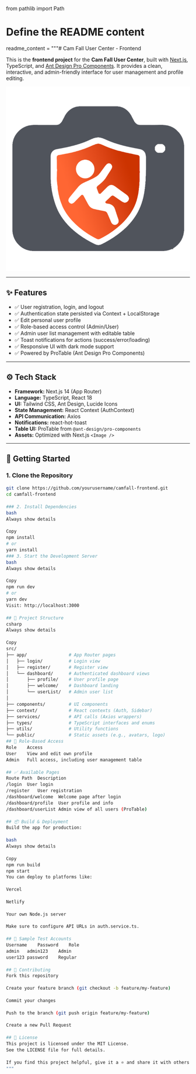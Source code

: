 from pathlib import Path

# Define the README content
readme_content = """# Cam Fall User Center - Frontend

This is the **frontend project** for the **Cam Fall User Center**, built with [Next.js](https://nextjs.org/), TypeScript, and [Ant Design Pro Components](https://procomponents.ant.design/). It provides a clean, interactive, and admin-friendly interface for user management and profile editing.

![Cam Fall Logo](./public/cam_fall.png)

---

## ✨ Features

- ✅ User registration, login, and logout  
- ✅ Authentication state persisted via Context + LocalStorage  
- ✅ Edit personal user profile  
- ✅ Role-based access control (Admin/User)  
- ✅ Admin user list management with editable table  
- ✅ Toast notifications for actions (success/error/loading)  
- ✅ Responsive UI with dark mode support  
- ✅ Powered by ProTable (Ant Design Pro Components)

---

## ⚙️ Tech Stack

- **Framework:** Next.js 14 (App Router)  
- **Language:** TypeScript, React 18  
- **UI:** Tailwind CSS, Ant Design, Lucide Icons  
- **State Management:** React Context (AuthContext)  
- **API Communication:** Axios  
- **Notifications:** react-hot-toast  
- **Table UI:** ProTable from `@ant-design/pro-components`  
- **Assets:** Optimized with Next.js `<Image />`  

---

## 🚀 Getting Started

### 1. Clone the Repository

```bash
git clone https://github.com/yourusername/camfall-frontend.git
cd camfall-frontend

### 2. Install Dependencies
bash
Always show details

Copy
npm install
# or
yarn install
### 3. Start the Development Server
bash
Always show details

Copy
npm run dev
# or
yarn dev
Visit: http://localhost:3000

## 📁 Project Structure
csharp
Always show details

Copy
src/
├── app/                # App Router pages
│   ├── login/          # Login view
│   ├── register/       # Register view
│   └── dashboard/      # Authenticated dashboard views
│       ├── profile/    # User profile page
│       ├── welcome/    # Dashboard landing
│       └── userList/   # Admin user list
│
├── components/         # UI components
├── context/            # React contexts (Auth, Sidebar)
├── services/           # API calls (Axios wrappers)
├── types/              # TypeScript interfaces and enums
├── utils/              # Utility functions
└── public/             # Static assets (e.g., avatars, logo)
## 🔐 Role-Based Access
Role	Access
User	View and edit own profile
Admin	Full access, including user management table

## ✅ Available Pages
Route Path	Description
/login	User login
/register	User registration
/dashboard/welcome	Welcome page after login
/dashboard/profile	User profile and info
/dashboard/userList	Admin view of all users (ProTable)

## 📦 Build & Deployment
Build the app for production:

bash
Always show details

Copy
npm run build
npm start
You can deploy to platforms like:

Vercel

Netlify

Your own Node.js server

Make sure to configure API URLs in auth.service.ts.

## 🧪 Sample Test Accounts
Username	Password	Role
admin	admin123	Admin
user123	password	Regular

## 🤝 Contributing
Fork this repository

Create your feature branch (git checkout -b feature/my-feature)

Commit your changes

Push to the branch (git push origin feature/my-feature)

Create a new Pull Request

## 📄 License
This project is licensed under the MIT License.
See the LICENSE file for full details.

If you find this project helpful, give it a ⭐ and share it with others!
"""
